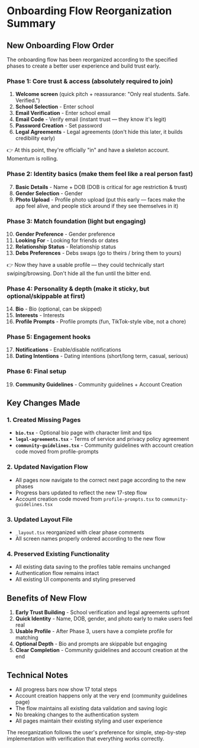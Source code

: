 # Onboarding Flow Reorganization Summary

## New Onboarding Flow Order

The onboarding flow has been reorganized according to the specified phases to create a better user experience and build trust early.

### Phase 1: Core trust & access (absolutely required to join)
1. **Welcome screen** (quick pitch + reassurance: "Only real students. Safe. Verified.")
2. **School Selection** - Enter school
3. **Email Verification** - Enter school email  
4. **Email Code** - Verify email (instant trust — they know it's legit)
5. **Password Creation** - Set password
6. **Legal Agreements** - Legal agreements (don't hide this later, it builds credibility early)

👉 At this point, they're officially "in" and have a skeleton account. Momentum is rolling.

### Phase 2: Identity basics (make them feel like a real person fast)
7. **Basic Details** - Name + DOB (DOB is critical for age restriction & trust)
8. **Gender Selection** - Gender
9. **Photo Upload** - Profile photo upload (put this early — faces make the app feel alive, and people stick around if they see themselves in it)

### Phase 3: Match foundation (light but engaging)
10. **Gender Preference** - Gender preference
11. **Looking For** - Looking for friends or dates
12. **Relationship Status** - Relationship status
13. **Debs Preferences** - Debs swaps (go to theirs / bring them to yours)

👉 Now they have a usable profile — they could technically start swiping/browsing. Don't hide all the fun until the bitter end.

### Phase 4: Personality & depth (make it sticky, but optional/skippable at first)
14. **Bio** - Bio (optional, can be skipped)
15. **Interests** - Interests
16. **Profile Prompts** - Profile prompts (fun, TikTok-style vibe, not a chore)

### Phase 5: Engagement hooks
17. **Notifications** - Enable/disable notifications
18. **Dating Intentions** - Dating intentions (short/long term, casual, serious)

### Phase 6: Final setup
19. **Community Guidelines** - Community guidelines + Account Creation

## Key Changes Made

### 1. Created Missing Pages
- **`bio.tsx`** - Optional bio page with character limit and tips
- **`legal-agreements.tsx`** - Terms of service and privacy policy agreement
- **`community-guidelines.tsx`** - Community guidelines with account creation code moved from profile-prompts

### 2. Updated Navigation Flow
- All pages now navigate to the correct next page according to the new phases
- Progress bars updated to reflect the new 17-step flow
- Account creation code moved from `profile-prompts.tsx` to `community-guidelines.tsx`

### 3. Updated Layout File
- `_layout.tsx` reorganized with clear phase comments
- All screen names properly ordered according to the new flow

### 4. Preserved Existing Functionality
- All existing data saving to the profiles table remains unchanged
- Authentication flow remains intact
- All existing UI components and styling preserved

## Benefits of New Flow

1. **Early Trust Building** - School verification and legal agreements upfront
2. **Quick Identity** - Name, DOB, gender, and photo early to make users feel real
3. **Usable Profile** - After Phase 3, users have a complete profile for matching
4. **Optional Depth** - Bio and prompts are skippable but engaging
5. **Clear Completion** - Community guidelines and account creation at the end

## Technical Notes

- All progress bars now show 17 total steps
- Account creation happens only at the very end (community guidelines page)
- The flow maintains all existing data validation and saving logic
- No breaking changes to the authentication system
- All pages maintain their existing styling and user experience

The reorganization follows the user's preference for simple, step-by-step implementation with verification that everything works correctly.
